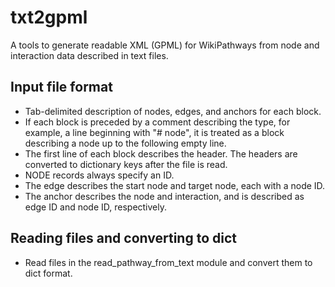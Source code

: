 # txt2gpml
A tools to generate readable XML (GPML) for WikiPathways from node and interaction data described in text files.

## Input file format

- Tab-delimited description of nodes, edges, and anchors for each block.
- If each block is preceded by a comment describing the type, for example, a line beginning with "# node", it is treated as a block describing a node up to the following empty line.
- The first line of each block describes the header. The headers are converted to dictionary keys after the file is read.
- NODE records always specify an ID.
- The edge describes the start node and target node, each with a node ID.
- The anchor describes the node and interaction, and is described as edge ID and node ID, respectively.

## Reading files and converting to dict

- Read files in the read_pathway_from_text module and convert them to dict format.

